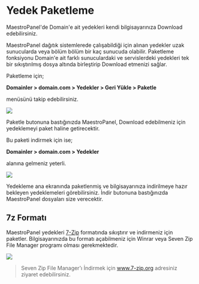 # Yedek Paketleme

MaestroPanel'de Domain'e ait yedekleri kendi bilgisayarınıza Download edebilirsiniz.

MaestroPanel dağıtık sistemlerede çalışabildiği için alınan yedekler uzak sunucularda veya bölüm bölüm bir kaç sunucuda olabilir. Paketleme fonksiyonu Domain'e ait farklı sunuculardaki ve servislerdeki yedekleri tek bir sıkıştırılmış dosya altında birleştirip Download etmenizi sağlar.

Paketleme için;

**Domainler > domain.com > Yedekler > Geri Yükle > Paketle**

menüsünü takip edebilirsiniz.

![](https://lh4.googleusercontent.com/BWt4eLzscTzN4S-5a4mwMuZcFXuxBdK-_u13bQZsdVnNPQR4SjRoxH7BcLFMMPsJNQqT0P-cgv8obXpRCi24zftLQqwTZBGq_1qjlflBFVmJzqOqH680JpRk0gfwGlsTAw)

Paketle butonuna bastığınızda MaestroPanel, Download edebilmeniz için yedeklemeyi paket haline getirecektir.

Bu paketi indirmek için ise;

**Domainler > domain.com > Yedekler**

alanına gelmeniz yeterli.

![](https://lh5.googleusercontent.com/-JQsNbPy5dj3911u38zMpnq-pd1qJuyvIKjS7smlHfzOgeFuqTAOkfNaI3UbsROgG9z4zNk6xdd1YSKcSd4xGP7qUg7Lo7DUkp62skgJKwBc2XajXX28bH60beNobh9eCA)

Yedekleme ana ekranında paketlenmiş ve bilgisayarınıza indirilmeye hazır bekleyen yedeklemeleri görebilirsiniz. İndir butonuna bastığınızda MaestroPanel dosyaları size verecektir.

## 7z Formatı

MaestroPanel yedekleri [7-Zip](http://www.7-zip.org/) formatında sıkıştırır ve indirmeniz için paketler. Bilgisayarınızda bu formatı açabilmeniz için Winrar veya Seven Zip File Manager programı olması gerekmektedir.

![](https://lh6.googleusercontent.com/3eDiakhX94wHMOVmmwHjRX4tz3BRdU6BjaZXXGPS1XgmdYAUwW5HMdjKliniZgZUJSY8PPlvrf4_PhGRrbMQwxA6bMlbH6fhuMTAzbs7u716si77V3T4F6m8_9_qPhZMyw)

> Seven Zip File Manager'ı İndirmek için www.7-zip.org adresiniz ziyaret edebilirsiniz.
